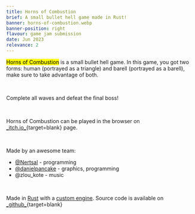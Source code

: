 ```yaml
---
title: Horns of Combustion
brief: A small bullet hell game made in Rust!
banner: horns-of-combustion.webp
banner-position: right
flavour: game jam submission
date: Jun 2023
relevance: 2
---
```


<mark class="highlight">Horns of Combustion</mark> is a small bullet hell game. In this game, you got two forms: human (portrayed as a triangle) and barell (portrayed as a barell), make sure to take advantage of both.

<br />

Complete all waves and defeat the final boss!

<br />

Horns of Combustion can be played in the browser on [\_itch.io\_](https://nertsal.itch.io/horns-of-combustion){target=blank} page.

<br />

Made by an awesome team:

- [@Nertsal](https://github.com/Nertsal) - programming
- [@danielpancake](https://github.com/danielpancake) - graphics, programming
- @zlou_kote - music

<br />

Made in [Rust](https://www.rust-lang.org/) with a [custom engine](https://github.com/geng-engine/geng). Source code is available on [\_github\_](https://github.com/Nertsal/anlaut-4){target=blank}
